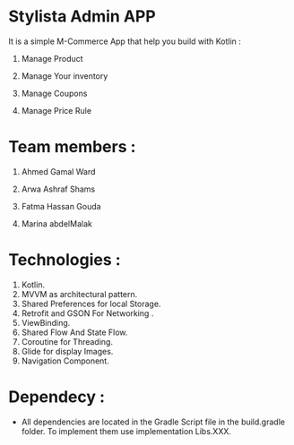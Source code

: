 # Stylista Admin APP

It is a simple M-Commerce App that help you build with Kotlin : 

  1) Manage Product 

  2) Manage Your inventory 
  
  3) Manage Coupons 
  
  4) Manage Price Rule 
 
  
# Team members : 

 1) Ahmed Gamal Ward

 2) Arwa Ashraf Shams

 3) Fatma Hassan Gouda
 
 4) Marina abdelMalak 
 
 # Technologies :
 
 1) Kotlin. 
 2) MVVM as architectural pattern.
 3) Shared Preferences for local Storage. 
 4) Retrofit and GSON For Networking . 
 5) ViewBinding. 
 6) Shared Flow And State Flow. 
 7) Coroutine for Threading.  
 8) Glide for display Images.
 9) Navigation Component.
   
  # Dependecy :
  - All dependencies are located in the Gradle Script file in the build.gradle folder. To implement them use implementation Libs.XXX.
 
           

